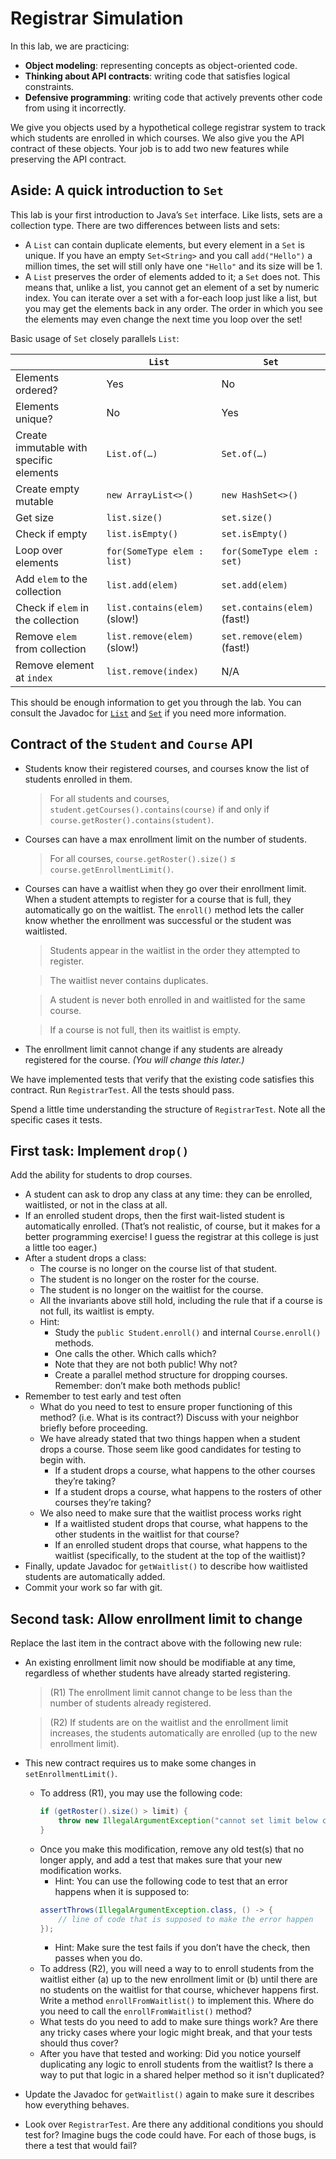 # Registrar Simulation

In this lab, we are practicing:

- **Object modeling**: representing concepts as object-oriented code.
- **Thinking about API contracts**: writing code that satisfies logical constraints.
- **Defensive programming**: writing code that actively prevents other code from using it incorrectly.

We give you objects used by a hypothetical college registrar system to track which students are enrolled in which courses. We also give you the API contract of these objects. Your job is to add two new features while preserving the API contract.


## Aside: A quick introduction to `Set`

This lab is your first introduction to Java’s `Set` interface. Like lists, sets are a collection type. There are two differences between lists and sets:

- A `List` can contain duplicate elements, but every element in a `Set` is unique. If you have an empty `Set<String>` and you call `add("Hello")` a million times, the set will still only have one `"Hello"` and its size will be 1.
- A `List` preserves the order of elements added to it; a `Set` does not. This means that, unlike a list, you cannot get an element of a set by numeric index. You can iterate over a set with a for-each loop just like a list, but you may get the elements back in any order. The order in which you see the elements may even change the next time you loop over the set!

Basic usage of `Set` closely parallels `List`:

|                                         | `List`                        | `Set`                        |
|-----------------------------------------|-------------------------------|------------------------------|
| Elements ordered?                       | Yes                           | No                           |
| Elements unique?                        | No                            | Yes                          |
| Create immutable with specific elements | `List.of(…)`                  | `Set.of(…)`                  |
| Create empty mutable                    | `new ArrayList<>()`           | `new HashSet<>()`            |
| Get size                                | `list.size()`                 | `set.size()`                 |
| Check if empty                          | `list.isEmpty()`              | `set.isEmpty()`              |
| Loop over elements                      | `for(SomeType elem : list)`   | `for(SomeType elem : set)`   |
| Add `elem` to the collection            | `list.add(elem)`              | `set.add(elem)`              |
| Check if `elem` in the collection       | `list.contains(elem)` (slow!) | `set.contains(elem)` (fast!) |
| Remove `elem` from collection           | `list.remove(elem)` (slow!)   | `set.remove(elem)` (fast!)   |
| Remove element at `index`               | `list.remove(index)`          | N/A                          |

This should be enough information to get you through the lab. You can consult the Javadoc for [`List`](https://docs.oracle.com/en/java/javase/12/docs/api/java.base/java/util/List.html) and [`Set`](https://docs.oracle.com/en/java/javase/12/docs/api/java.base/java/util/Set.html) if you need more information.


## Contract of the `Student` and `Course` API

- Students know their registered courses, and courses know the list of students enrolled in them.
    > For all students and courses, `student.getCourses().contains(course)` if and only if `course.getRoster().contains(student)`.

- Courses can have a max enrollment limit on the number of students. 
    > For all courses, `course.getRoster().size()` ≤ `course.getEnrollmentLimit()`.

- Courses can have a waitlist when they go over their enrollment limit. When a student attempts to register for a course that is full, they automatically go on the waitlist. The `enroll()` method lets the caller know whether the enrollment was successful or the student was waitlisted.
    > Students appear in the waitlist in the order they attempted to register.
    
    > The waitlist never contains duplicates.
    
    > A student is never both enrolled in and waitlisted for the same course.
    
    > If a course is not full, then its waitlist is empty.

- The enrollment limit cannot change if any students are already registered for the course. _(You will change this later.)_

We have implemented tests that verify that the existing code satisfies this contract. Run `RegistrarTest`. All the tests should pass.

Spend a little time understanding the structure of `RegistrarTest`. Note all the specific cases it tests.


## First task: Implement `drop()`

Add the ability for students to drop courses.

- A student can ask to drop any class at any time: they can be enrolled, waitlisted, or not in the class at all.
- If an enrolled student drops, then the first wait-listed student is automatically enrolled. (That’s not realistic, of course, but it makes for a better programming exercise! I guess the registrar at this college is just a little too eager.)
- After a student drops a class:
    - The course is no longer on the course list of that student.
    - The student is no longer on the roster for the course.
    - The student is no longer on the waitlist for the course.
    - All the invariants above still hold, including the rule that if a course is not full, its waitlist is empty.
    - Hint:
        - Study the `public Student.enroll()` and internal `Course.enroll()` methods.
        - One calls the other. Which calls which?
        - Note that they are not both public! Why not? 
        - Create a parallel method structure for dropping courses. Remember: don’t make both methods public!
- Remember to test early and test often
    - What do you need to test to ensure proper functioning of this method? (i.e. What is its contract?) Discuss with your neighbor briefly before proceeding.
    - We have already stated that two things happen when a student drops a course. Those seem like good candidates for testing to begin with.
        - If a student drops a course, what happens to the other courses they’re taking? 
        - If a student drops a course, what happens to the rosters of other courses they’re taking?
    - We also need to make sure that the waitlist process works right
        - If a waitlisted student drops that course, what happens to the other students in the waitlist for that course?
        - If an enrolled student drops that course, what happens to the waitlist (specifically, to the student at the top of the waitlist)?
- Finally, update Javadoc for `getWaitlist()` to describe how waitlisted students are automatically added.
- Commit your work so far with git.


## Second task: Allow enrollment limit to change

Replace the last item in the contract above with the following new rule:

- An existing enrollment limit now should be modifiable at any time, regardless of whether students have already started registering.
    > (R1) The enrollment limit cannot change to be less than the number of students already registered.
    
    > (R2) If students are on the waitlist and the enrollment limit increases, the students automatically are enrolled (up to the new enrollment limit).
    
- This new contract requires us to make some changes in `setEnrollmentLimit()`.
    - To address (R1), you may use the following code:
        ```java
        if (getRoster().size() > limit) {
            throw new IllegalArgumentException("cannot set limit below class size");
        }
        ```
    - Once you make this modification, remove any old test(s) that no longer apply, and add a test that makes sure that your new modification works.
        - Hint: You can use the following code to test that an error happens when it is supposed to:
        ```java
        assertThrows(IllegalArgumentException.class, () -> {
            // line of code that is supposed to make the error happen
        });
        ```
        - Hint: Make sure the test fails if you don’t have the check, then passes when you do.
    - To address (R2), you will need a way to to enroll students from the waitlist either (a) up to the new enrollment limit or (b) until there are no students on the waitlist for that course, whichever happens first. Write a method `enrollFromWaitlist()` to implement this. Where do you need to call the `enrollFromWaitlist()` method?
    - What tests do you need to add to make sure things work? Are there any tricky cases where your logic might break, and that your tests should thus cover?
    - After you have that tested and working: Did you notice yourself duplicating any logic to enroll students from the waitlist? Is there a way to put that logic in a shared helper method so it isn't duplicated?

- Update the Javadoc for `getWaitlist()` again to make sure it describes how everything behaves.
- Look over `RegistrarTest`. Are there any additional conditions you should test for? Imagine bugs the code could have. For each of those bugs, is there a test that would fail?
